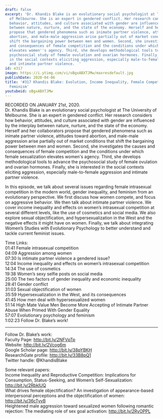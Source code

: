```yaml
---
draft: false
excerpt: 'Dr. Khandis Blake is an evolutionary social psychologist at The University
  of Melbourne. She is an expert in gendered conflict. Her research considers how
  behavior, attitudes, and culture associated with gender are influenced by the interplay
  between nature, nurture, and the state of the economy. Herself and her collaborators
  propose that gendered phenomena such as inimate partner violence, attitudes toward
  abortion, and male-male aggression arise partially out of market conditions that
  shift the bargaining power between men and women. Second, she investigates the causes
  and consequences of female competition and the conditions under which female sexualization
  elevates women''s agency. Third, she develops methodological tools to advance the
  psychosocial study of female ovulation and ovarian hormones. Finally, she is interested
  in the social contexts eliciting aggression, especially male-to-female aggression
  and intimate partner violence.  '
id: e317
image: https://i.ytimg.com/vi/oBgxABXTJMw/maxresdefault.jpg
publishDate: 2020-04-06
title: '#317 Khandis Blake: Evolution, Income Inequality, Female Competition, And
  Feminism'
youtubeid: oBgxABXTJMw
---
```

RECORDED ON JANUARY 21st, 2020.  
Dr. Khandis Blake is an evolutionary social psychologist at The University of Melbourne. She is an expert in gendered conflict. Her research considers how behavior, attitudes, and culture associated with gender are influenced by the interplay between nature, nurture, and the state of the economy. Herself and her collaborators propose that gendered phenomena such as inimate partner violence, attitudes toward abortion, and male-male aggression arise partially out of market conditions that shift the bargaining power between men and women. Second, she investigates the causes and consequences of female competition and the conditions under which female sexualization elevates women's agency. Third, she develops methodological tools to advance the psychosocial study of female ovulation and ovarian hormones. Finally, she is interested in the social contexts eliciting aggression, especially male-to-female aggression and intimate partner violence.  

In this episode, we talk about several issues regarding female intrasexual competition in the modern world, gender inequality, and feminism from an evolutionary perspective. We first discuss how women compete, and focus on aggressive behavior. We then talk about intimate partner violence. We cover income inequality and effects on women’s intrasexual competition at several different levels, like the use of cosmetics and social media. We also explore sexual objectification, and hypersexualization in the West and the negative effects it might have on women. Finally, we talk about integrating Women’s Studies with Evolutionary Psychology to better understand and tackle current feminist issues.

Time Links:  
01:41  Female intrasexual competition  
04:09  Aggression among women  
07:30  Is intimate partner violence a gendered issue?  
12:04  Income inequality and effects on women’s intrasexual competition  
14:34  The use of cosmetics  
19:38  Women’s sexy selfie posts on social media  
25:00  The two factors of gender inequality and economic inequality  
28:41  Gender conflict  
31:03  Sexual objectification of women  
35:59  Hypersexualization in the West, and its consequences  
41:45  How men deal with hypersexualized women  
51:14  High Mate Value Men Become More Accepting of Intimate Partner Abuse When Primed With Gender Equality  
57:07  Evolutionary psychology and feminism  
1:02:23  Follow Dr. Blake’s work!

---

Follow Dr. Blake’s work:  
Faculty Page: http://bit.ly/2NFVpTp  
Website: http://bit.ly/2Vcog6m  
Google Scholar page: http://bit.ly/38pYBKH  
ResearchGate profile: http://bit.ly/33B8pQ1  
Twitter handle: @KhandisBlake

Some relevant papers:  
Income Inequality and Reproductive Competition: Implications for Consumption, Status-Seeking, and Women’s Self-Sexualization: http://bit.ly/2RbklUQ  
What drives female objectification? An investigation of appearance-based interpersonal perceptions and the objectification of women: http://bit.ly/36cTyvB  
Heightened male aggression toward sexualized women following romantic rejection: The mediating role of sex goal activation: http://bit.ly/2RyOPPL
